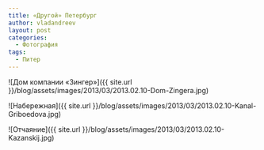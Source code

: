 ```yaml
---
title: «Другой» Петербург
author: vladandreev
layout: post
categories:
  - Фотография
tags:
  - Питер
---
```


![Дом компании «Зингер»]({{ site.url }}/blog/assets/images/2013/03/2013.02.10-Dom-Zingera.jpg)

<!-- more -->

![Набережная]({{ site.url }}/blog/assets/images/2013/03/2013.02.10-Kanal-Griboedova.jpg)
                                           
![Отчаяние]({{ site.url }}/blog/assets/images/2013/03/2013.02.10-Kazanskij.jpg)




